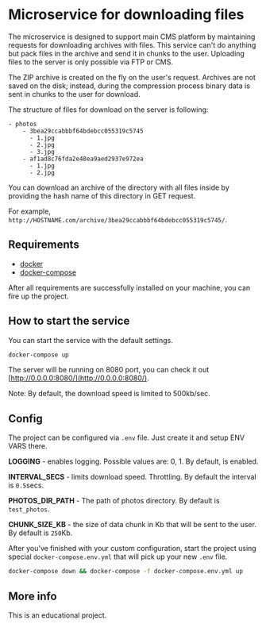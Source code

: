 # Microservice for downloading files

The microservice is designed to support main CMS platform by maintaining requests for downloading archives with files.
This service can't do anything but pack files in the archive and send it in chunks to the user.
Uploading files to the server is only possible via FTP or CMS.

The ZIP archive is created on the fly on the user's request.
Archives are not saved on the disk; instead, during the compression process binary data is sent in chunks to the user for download.

The structure of files for download on the server is following:

```
- photos
    - 3bea29ccabbbf64bdebcc055319c5745
      - 1.jpg
      - 2.jpg
      - 3.jpg
    - af1ad8c76fda2e48ea9aed2937e972ea
      - 1.jpg
      - 2.jpg
```

You can download an archive of the directory with all files inside by providing the hash name of this directory in GET request.

For example, `http://HOSTNAME.com/archive/3bea29ccabbbf64bdebcc055319c5745/`.

## Requirements

- [docker](https://docs.docker.com/get-docker/)
- [docker-compose](https://docs.docker.com/compose/install/)

After all requirements are successfully installed on your machine, you can fire up the project.

## How to start the service

You can start the service with the default settings.

```bash
docker-compose up
```

The server will be running on 8080 port, you can check it out [http://0.0.0.0:8080/](http://0.0.0.0:8080/).

Note: By default, the download speed is limited to 500kb/sec.

## Config

The project can be configured via `.env` file. Just create it and setup ENV VARS there.

**LOGGING** - enables logging. Possible values are: 0, 1. By default, is enabled.

**INTERVAL_SECS** - limits download speed. Throttling. By default the interval is `0.5`secs.

**PHOTOS_DIR_PATH** - The path of photos directory. By default is `test_photos`.

**CHUNK_SIZE_KB** - the size of data chunk in Kb that will be sent to the user. By default is `250`Kb.

After you've finished with your custom configuration, start the project using special `docker-compose.env.yml`
that will pick up your new `.env` file.

```bash
docker-compose down && docker-compose -f docker-compose.env.yml up
```

## More info

This is an educational project.
